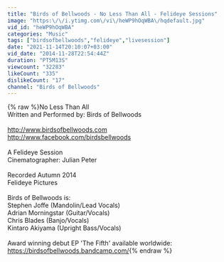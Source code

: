 ```yaml
---
title: "Birds of Bellwoods - No Less Than All - Felideye Sessions"
image: "https:\/\/i.ytimg.com\/vi\/heWP9hOqWBA\/hqdefault.jpg"
vid_id: "heWP9hOqWBA"
categories: "Music"
tags: ["birdsofbellwoods","felideye","livesession"]
date: "2021-11-14T20:10:07+03:00"
vid_date: "2014-11-28T22:54:44Z"
duration: "PT5M13S"
viewcount: "32283"
likeCount: "335"
dislikeCount: "17"
channel: "Birds of Bellwoods"
---
```

{% raw %}No Less Than All<br />Written and Performed by: Birds of Bellwoods<br /><br /><a rel="nofollow" target="blank" href="http://www.birdsofbellwoods.com">http://www.birdsofbellwoods.com</a><br /><a rel="nofollow" target="blank" href="http://www.facebook.com/birdsbellwoods">http://www.facebook.com/birdsbellwoods</a><br /><br />A Felideye Session<br />Cinematographer: Julian Peter<br /><br />Recorded Autumn 2014<br />Felideye Pictures<br /><br />Birds of Bellwoods is:<br />Stephen Joffe (Mandolin/Lead Vocals)<br />Adrian Morningstar (Guitar/Vocals)<br />Chris Blades (Banjo/Vocals)<br />Kintaro Akiyama (Upright Bass/Vocals)<br /><br />Award winning debut EP 'The Fifth' available worldwide: <a rel="nofollow" target="blank" href="https://birdsofbellwoods.bandcamp.com/">https://birdsofbellwoods.bandcamp.com/</a>{% endraw %}
